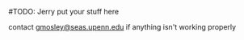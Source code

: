 #TODO: Jerry put your stuff here

contact gmosley@seas.upenn.edu if anything isn't working properly
